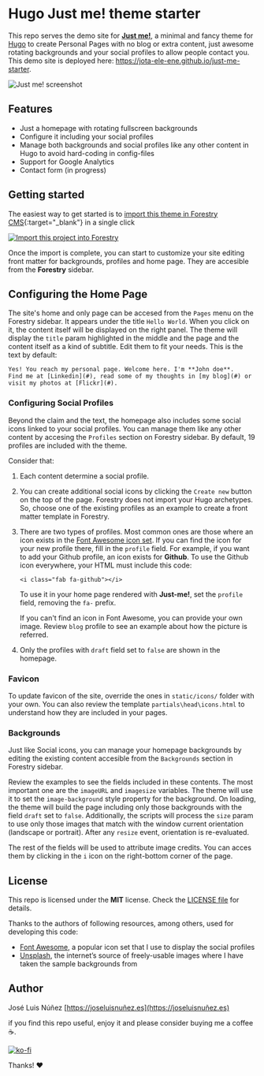 # Hugo Just me! theme starter

This repo serves the demo site for **[Just me!](https://github.com/jota-ele-ene/just-me)**, a minimal and fancy theme for [Hugo](http://gohugo.io/) to create Personal Pages with no blog or extra content, just awesome rotating backgrounds and your social profiles to allow people contact you. This demo site is deployed here: https://jota-ele-ene.github.io/just-me-starter.

![Just me! screenshot](https://raw.githubusercontent.com/jota-ele-ene/just-me/main/images/screenshot.png)

## Features

- Just a homepage with rotating fullscreen backgrounds
- Configure it including your social profiles
- Manage both backgrounds and social profiles like any other content in Hugo to avoid hard-coding in config-files
- Support for Google Analytics
- Contact form (in progress)

## Getting started

The easiest way to get started is to [import this theme in Forestry CMS](https://app.forestry.io/quick-start?repo=jota-ele-ene/just-me-starter&engine=hugo&version=0.81.0&branch=main){:target="_blank"} in a single click

<a href="https://app.forestry.io/quick-start?repo=jota-ele-ene/just-me-starter&engine=hugo&version=0.81.0&branch=main" target="_blank">
    <img alt="Import this project into Forestry" src="https://assets.forestry.io/import-to-forestryK.svg" />
</a>

Once the import is complete, you can start to customize your site editing front matter for backgrounds, profiles and home page. They are accesible from the **Forestry** sidebar. 

## Configuring the Home Page

The site's home and only page can be accesed from the `Pages` menu on the Forestry sidebar. It appears under the title `Hello World`. When you click on it, the content itself will be displayed on the right panel. The theme will display the `title` param highlighted in the middle and the page and the content itself as a kind of subtitle. Edit them to fit your needs. This is the text by default:

```
Yes! You reach my personal page. Welcome here. I'm **John doe**.
Find me at [Linkedin](#), read some of my thoughts in [my blog](#) or visit my photos at [Flickr](#).
```

### Configuring Social Profiles

Beyond the claim and the text, the homepage also includes some social icons linked to your social profiles. You can manage them like any other content by accesing the `Profiles` section on Forestry sidebar. By default, 19 profiles are included with the theme. 

Consider that:

1. Each content determine a social profile. 

2. You can create additional social icons by clicking the `Create new` button on the top of the page. Forestry does not import your Hugo archetypes. So, choose one of the existing profiles as an example to create a front matter template in Forestry.

3. There are two types of profiles. Most common ones are those where an icon exists in the [Font Awesome icon set](https://fontawesome.com/). If you can find the icon for your new profile there, fill in the `profile` field. For example, if you want to add your Github profile, an icon exists for **Github**. To use the Github icon everywhere, your HTML must include this code:

    ```
    <i class="fab fa-github"></i>
    ```

    To use it in your home page rendered with **Just-me!**, set the `profile` field, removing the `fa-` prefix.

    If you can't find an icon in Font Awesome, you can provide your own image. Review `blog` profile to see an example about how the picture is referred.

4. Only the profiles with `draft` field set to `false` are shown in the homepage.

### Favicon

To update favicon of the site, override the ones in `static/icons/` folder with your own. You can also review the template `partials\head\icons.html` to understand how they are included in your pages.

### Backgrounds

Just like Social icons, you can manage your homepage backgrounds by editing the existing content accesible from the `Backgrounds` section in Forestry sidebar.

Review the examples to see the fields included in these contents. The most important one are the `imageURL` and `imagesize` variables. The theme will use it to set the `image-background` style property for the background. On loading, the theme will build the page including only those backgrounds with the field `draft` set to `false`. Additionally, the scripts will process the `size` param to use only those images that match with the window current orientation (landscape or portrait). After any `resize` event, orientation is re-evaluated.

The rest of the fields will be used to attribute image credits. You can acces them by clicking in the `i` icon on the right-bottom corner of the page.

## License

This repo is licensed under the **MIT** license. Check the [LICENSE file](https://github.com/jota-ele-ene/just-me-starter/blob/main/LICENSE) for details.

Thanks to the authors of following resources, among others, used for developing this code:

- [Font Awesome](https://fontawesome.com/), a popular icon set that I use to display the social profiles
- [Unsplash](https://unsplash.com), the internet’s source of freely-usable images where I have taken the sample backgrounds from

## Author

José Luis Núñez [https://joseluisnuñez.es](https://joseluisnuñez.es)

if you find this repo useful, enjoy it and please consider buying me a coffee ☕️.

[![ko-fi](https://ko-fi.com/img/githubbutton_sm.svg)](https://ko-fi.com/U7U27W8VV)

Thanks! ❤️

